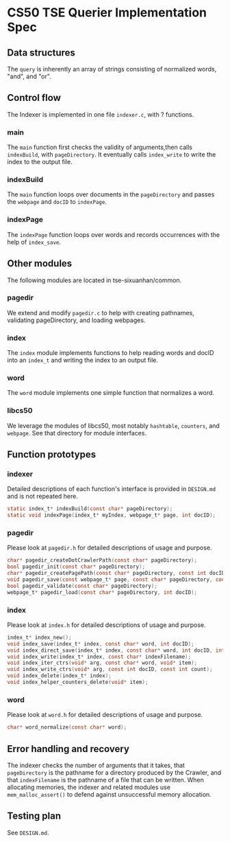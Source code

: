 # CS50 TSE Querier Implementation Spec
## Data structures
The `query` is inherently an array of strings consisting of normalized words, "and", and "or".

## Control flow
The Indexer is implemented in one file `indexer.c`, with ? functions.

### main
The `main` function first checks the validity of arguments,then calls `indexBuild`, with `pageDirectory`. It eventually calls `index_write` to write the index to the output file.

### indexBuild
The `main` function loops over documents in the `pageDirectory` and passes the `webpage` and `docID` to `indexPage`.

### indexPage
The `indexPage` function loops over words and records occurrences with the help of `index_save`.


## Other modules
The following modules are located in tse-sixuanhan/common.
### pagedir
We extend and modify `pagedir.c` to help with creating pathnames, validating pageDirectory, and loading webpages.

### index
The `index` module implements functions to help reading words and docID into an `index_t` and writing the index to an output file.

### word
The `word` module implements one simple function that normalizes a word.

### libcs50
We leverage the modules of libcs50, most notably `hashtable`, `counters`, and `webpage`. See that directory for module interfaces.

## Function prototypes
### indexer
Detailed descriptions of each function's interface is provided in `DESIGN.md` and is not repeated here.
``` C
static index_t* indexBuild(const char* pageDirectory);
static void indexPage(index_t* myIndex, webpage_t* page, int docID);
```

### pagedir
Please look at `pagedir.h` for detailed descriptions of usage and purpose.
``` C
char* pagedir_createDotCrawlerPath(const char* pageDirectory);
bool pagedir_init(const char* pageDirectory);
char* pagedir_createPagePath(const char* pageDirectory, const int docID);
void pagedir_save(const webpage_t* page, const char* pageDirectory, const int docID);
bool pagedir_validate(const char* pageDirectory);
webpage_t* pagedir_load(const char* pageDirectory, int docID);
```

### index
Please look at `index.h` for detailed descriptions of usage and purpose.
``` C
index_t* index_new();
void index_save(index_t* index, const char* word, int docID);
void index_direct_save(index_t* index, const char* word, int docID, int count);
void index_write(index_t* index, const char* indexFilename);
void index_iter_ctrs(void* arg, const char* word, void* item);
void index_write_ctrs(void* arg, const int docID, const int count);
void index_delete(index_t* index);
void index_helper_counters_delete(void* item);
```

### word
Please look at `word.h` for detailed descriptions of usage and purpose.
``` C
char* word_normalize(const char* word);
```


## Error handling and recovery
The indexer checks the number of arguments that it takes, that `pageDirectory` is the pathname for a directory produced by the Crawler, and that `indexFilename` is the pathname of a file that can be written.
When allocating memories, the indexer and related modules use `mem_malloc_assert()` to defend against unsuccessful memory allocation.

## Testing plan
See `DESIGN.md`.